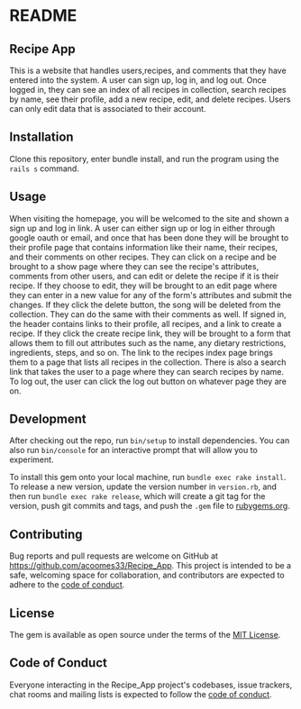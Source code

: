 # README

## Recipe App

This is a website that handles users,recipes, and comments that they have entered into the system. A user can sign up, log in, and log out. Once logged in, they can see an index of all recipes in collection, search recipes by name, see their profile, add a new recipe, edit, and delete recipes. Users can only edit data that is associated to their account.

## Installation

Clone this repository, enter bundle install, and run the program using the `rails s` command. 

## Usage

When visiting the homepage, you will be welcomed to the site and shown a sign up and log in link. A user can either sign up or log in either through google oauth or email, and once that has been done they will be brought to their profile page that contains information like their name, their recipes, and their comments on other recipes. They can click on a recipe and be brought to a show page where they can see the recipe's attributes, comments from other users, and can edit or delete the recipe if it is their recipe. If they choose to edit, they will be brought to an edit page where they can enter in a new value for any of the form's attributes and submit the changes. If they click the delete button, the song will be deleted from the collection. They can do the same with their comments as well. If signed in, the header contains links to their profile, all recipes, and a link to create a recipe. If they click the create recipe link, they will be brought to a form that allows them to fill out attributes such as the name, any dietary restrictions, ingredients, steps, and so on. The link to the recipes index page brings them to a page that lists all recipes in the collection. There is also a search link that takes the user to a page where they can search recipes by name. To log out, the user can click the log out button on whatever page they are on.



## Development

After checking out the repo, run `bin/setup` to install dependencies. You can also run `bin/console` for an interactive prompt that will allow you to experiment.

To install this gem onto your local machine, run `bundle exec rake install`. To release a new version, update the version number in `version.rb`, and then run `bundle exec rake release`, which will create a git tag for the version, push git commits and tags, and push the `.gem` file to [rubygems.org](https://rubygems.org).

## Contributing

Bug reports and pull requests are welcome on GitHub at https://github.com/acoomes33/Recipe_App. This project is intended to be a safe, welcoming space for collaboration, and contributors are expected to adhere to the [code of conduct](https://github.com/acoomes33/Recipe_App/blob/master/CODE_OF_CONDUCT.md).


## License

The gem is available as open source under the terms of the [MIT License](https://opensource.org/licenses/MIT).

## Code of Conduct

Everyone interacting in the Recipe_App project's codebases, issue trackers, chat rooms and mailing lists is expected to follow the [code of conduct](https://github.com/acoomes33/Recipe_App/blob/master/CODE_OF_CONDUCT.md).

